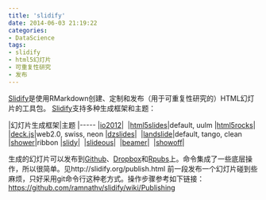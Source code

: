 ```yaml
---
title: 'slidify'
date: 2014-06-03 21:19:22
categories: 
- DataScience
tags: 
- slidify
- html5幻灯片
- 可重复性研究
- 发布
---
```

[Slidify](http://slidify.org/)是使用RMarkdown创建、定制和发布（用于可重复性研究的）HTML幻灯片的工具包。
[Slidify](http://slidify.org/)支持多种生成框架和主题：

|幻灯片生成框架|主题
|-----
|[io2012](http://slidify.org/samples/intro/)|&nbsp;
|[html5slides](http://html5slides.googlecode.com/)|default, uulm
|[html5rocks](http://slidify.org/samples/intro/)|&nbsp;
|[deck.js](http://imakewebthings.com/deck.js/)|web2.0, swiss, neon
|[dzslides](http://paulrouget.com/dzslides/)|&nbsp;
|[landslide](https://github.com/adamzap/landslide)|default, tango, clean
|[shower](http://pepelsbey.github.com/shower/en.htm)|ribbon
|[slidy](http://www.w3.org/Talks/Tools/Slidy2/Overview.html#)|&nbsp;
|[slideous](http://slidify.org/samples/intro/)|&nbsp;
|[beamer](http://slidify.org/samples/intro/)|&nbsp;
|[showoff](http://github.com/schacon/showoff)|&nbsp;

生成的幻灯片可以发布到[Github](http://github.com/)、[Dropbox](http://www.dropbox.com/)和[Rpubs](http://www.rpubs.com/)上。命令集成了一些底层操作，所以很简单。见http://slidify.org/publish.html
前一段发布一个幻灯片碰到些麻烦，只好采用git命令行这种老方式。操作步骤参考如下链接：
https://github.com/ramnathv/slidify/wiki/Publishing
